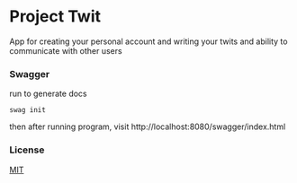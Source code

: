 # Project Twit

App for creating your personal 
account and writing your twits and ability to communicate
with other users

### Swagger

run to generate docs

`swag init` 

then after running program, visit
http://localhost:8080/swagger/index.html

###  License
[MIT](https://choosealicense.com/licenses/mit/)